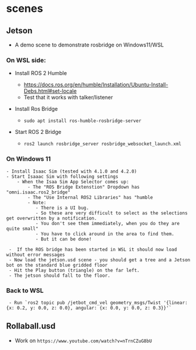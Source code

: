# scenes

## Jetson
- A demo scene to demonstrate rosbridge on Windows11/WSL

### On WSL side:
- Install ROS 2 Humble
    - https://docs.ros.org/en/humble/Installation/Ubuntu-Install-Debs.html#set-locale
    - Test that it works with talker/listener
    
- Install Ros Bridge
    - `sudo apt install ros-humble-rosbridge-server`
    
- Start ROS 2 Bridge
    - `ros2 launch rosbridge_server rosbridge_websocket_launch.xml`
    
 ### On Windows 11
    - Install Isaac Sim (tested with 4.1.0 and 4.2.0)
    - Start Isaaac Sim with following settings
        - When the Isaa Sim App Selector comes up:
            - The "ROS Bridge Extenstion" Dropdown has "omni.isaac.ros2_bridge"
            - The "Use Internal ROS2 Libraries" has "humble
            - Note: 
               - There is a UI bug. 
               - So these are very difficult to select as the selections get overwritten by a notification. 
               - You don't see them immediately, when you do they are quite small"
               - You have to click around in the area to find them.
               - But it can be done!
               
     -  If the ROS bridge has been started in WSL it should now load without error messages
     - Now load the jetson.usd scene - you should get a tree and a Jetson bot on the standard blue gridded floor
     - Hit the Play button (triangle) on the far left.
     - The jetson should fall to the floor.
     
     
 ### Back to WSL
     - Run `ros2 topic pub /jetbot_cmd_vel geometry_msgs/Twist '{linear: {x: 0.2, y: 0.0, z: 0.0}, angular: {x: 0.0, y: 0.0, z: 0.3}}'`
               
           
## Rollaball.usd 
- Work on `https://www.youtube.com/watch?v=nTrnCZuG8bU`
